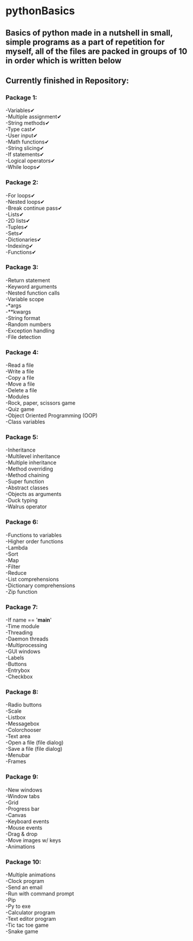 # pythonBasics

## Basics of python made in a nutshell in small, simple programs as a part of repetition for myself, all of the files are packed in groups of 10 in order which is written below

## Currently finished in Repository:<br>

### Package 1:<br>
-Variables✔  <br>
-Multiple assignment✔  <br>
-String methods✔  <br>
-Type cast✔  <br>
-User input✔  <br>
-Math functions✔  <br>
-String slicing✔  <br>
-If statements✔  <br>
-Logical operators✔  <br>
-While loops✔ <br>

### Package 2:<br>
-For loops✔  <br>
-Nested loops✔  <br>
-Break continue pass✔  <br>
-Lists✔  <br>
-2D lists✔  <br>
-Tuples✔  <br>
-Sets✔  <br>
-Dictionaries✔  <br>
-Indexing✔  <br>
-Functions✔  <br>

### Package 3:<br>
-Return statement  <br>
-Keyword arguments  <br>
-Nested function calls  <br>
-Variable scope  <br>
-*args  <br>
-**kwargs  <br>
-String format  <br>
-Random numbers  <br>
-Exception handling  <br>
-File detection  <br>

### Package 4:<br>
-Read a file  <br>
-Write a file  <br>
-Copy a file  <br>
-Move a file  <br>
-Delete a file  <br>
-Modules  <br>
-Rock, paper, scissors game  <br>
-Quiz game  <br>
-Object Oriented Programming (OOP)  <br>
-Class variables  <br>

### Package 5:<br>
-Inheritance  <br>
-Multilevel inheritance  <br>
-Multiple inheritance  <br>
-Method overriding  <br>
-Method chaining  <br>
-Super function  <br>
-Abstract classes  <br>
-Objects as arguments  <br>
-Duck typing  <br>
-Walrus operator  <br>

### Package 6:<br>
-Functions to variables  <br>
-Higher order functions  <br>
-Lambda  <br>
-Sort  <br>
-Map  <br>
-Filter  <br>
-Reduce  <br>
-List comprehensions  <br>
-Dictionary comprehensions  <br>
-Zip function  <br>

### Package 7:<br>
-If name == '__main__'  <br>
-Time module  <br>
-Threading  <br>
-Daemon threads  <br>
-Multiprocessing  <br>
-GUI windows  <br>
-Labels  <br>
-Buttons  <br>
-Entrybox  <br>
-Checkbox  <br>

### Package 8:<br>
-Radio buttons  <br>
-Scale  <br>
-Listbox  <br>
-Messagebox  <br>
-Colorchooser  <br>
-Text area  <br>
-Open a file (file dialog)  <br>
-Save a file (file dialog)  <br>
-Menubar  <br>
-Frames  <br>

### Package 9:<br>
-New windows  <br>
-Window tabs  <br>
-Grid  <br>
-Progress bar  <br>
-Canvas  <br>
-Keyboard events  <br>
-Mouse events  <br>
-Drag & drop  <br>
-Move images w/ keys  <br>
-Animations  <br>

### Package 10:<br>
-Multiple animations  <br>
-Clock program  <br>
-Send an email  <br>
-Run with command prompt  <br>
-Pip  <br>
-Py to exe  <br>
-Calculator program  <br>
-Text editor program  <br>
-Tic tac toe game  <br>
-Snake game
